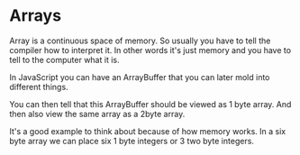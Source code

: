 # Arrays

Array is a continuous space of memory.
So usually you have to tell the compiler how to interpret it.
In other words it's just memory and you have to tell to the computer what it is.

In JavaScript you can have an ArrayBuffer that you can later mold into different things.

You can then tell that this ArrayBuffer should be viewed as 1 byte array. And then also view the same array as a 2byte array.

It's a good example to think about because of how memory works. In a six byte array we can place six 1 byte integers or 3 two byte integers.

